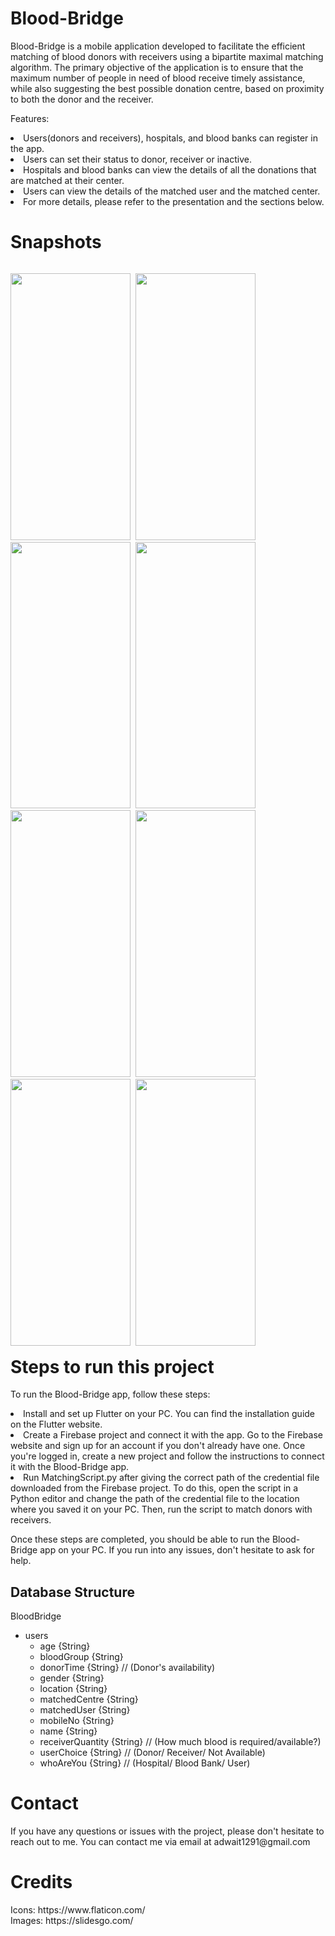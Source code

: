 <h1> Blood-Bridge</h1>
<p>Blood-Bridge is a mobile application developed to facilitate the efficient matching of blood donors with receivers using a bipartite maximal matching algorithm. The primary objective of the application is to ensure that the maximum number of people in need of blood receive timely assistance, while also suggesting the best possible donation centre, based on proximity to both the donor and the receiver.</p>

Features:
<li>Users(donors and receivers), hospitals, and blood banks can register in the app.</li>
<li>Users can set their status to donor, receiver or inactive.</li>
<li>Hospitals and blood banks can view the details of all the donations that are matched at their center.</li>
<li>Users can view the details of the matched user and the matched center.</li>
<li>For more details, please refer to the presentation and the sections below.</li>


<h1> Snapshots</h1>
<p style = "float:left">
<img src="https://user-images.githubusercontent.com/76807214/204096499-5c7acb4f-94cd-4bf6-8ce6-a49a7c65602c.jpeg" width="192" height="426.66">&nbsp;
<img src="https://user-images.githubusercontent.com/76807214/204096551-55e3f3e5-7620-43af-a40e-a246425c7ca6.jpeg" width="192" height="426.66">&nbsp;
<img src="https://user-images.githubusercontent.com/76807214/204096629-ef2d2312-df26-4b4c-81d1-6b44d849bc36.jpeg" width="192" height="426.66">&nbsp;
<img src="https://user-images.githubusercontent.com/76807214/204096643-4bb35f6b-e391-44b9-ab91-09327dd087cd.jpeg" width="192" height="426.66">&nbsp;
<img src="https://user-images.githubusercontent.com/76807214/204096646-7b6bccb0-05b5-4a9c-a0f3-4fe1999bb05c.jpeg" width="192" height="426.66">&nbsp;
<img src="https://user-images.githubusercontent.com/76807214/204096666-627a266a-12c5-41dd-938b-4b23a1cdc72d.jpeg" width="192" height="426.66">&nbsp;
<img src="https://user-images.githubusercontent.com/76807214/204096661-2dddbda4-12a8-4c1e-a36e-13380828067c.jpeg" width="192" height="426.66">&nbsp;
<img src="https://user-images.githubusercontent.com/76807214/204096655-9fd7c96c-e6cf-4e9b-8987-640f0990eabc.jpeg" width="192" height="426.66">&nbsp;
</p>

<h1>Steps to run this project</h1>
<p>
  To run the Blood-Bridge app, follow these steps:

<li>Install and set up Flutter on your PC. You can find the installation guide on the Flutter website.

<li>Create a Firebase project and connect it with the app. Go to the Firebase website and sign up for an account if you don't already have one. Once you're logged in, create a new project and follow the instructions to connect it with the Blood-Bridge app.

<li>Run MatchingScript.py after giving the correct path of the credential file downloaded from the Firebase project. To do this, open the script in a Python editor and change the path of the credential file to the location where you saved it on your PC. Then, run the script to match donors with receivers.

Once these steps are completed, you should be able to run the Blood-Bridge app on your PC. If you run into any issues, don't hesitate to ask for help.


## Database Structure

BloodBridge
  - users
    - age {String}
    - bloodGroup {String}
    - donorTime {String} // (Donor's availability)
    - gender {String}
    - location {String}
    - matchedCentre {String}
    - matchedUser {String}
    - mobileNo {String}
    - name {String}
    - receiverQuantity {String} // (How much blood is required/available?)
    - userChoice {String} // (Donor/ Receiver/ Not Available)
    - whoAreYou {String} // (Hospital/ Blood Bank/ User) 



<h1>Contact</h1>
<p>If you have any questions or issues with the project, please don't hesitate to reach out to me. You can contact me via email at adwait1291@gmail.com

<h1> Credits</h1>
<p>Icons: https://www.flaticon.com/<br>
Images: https://slidesgo.com/</p>
<br>
<br>

